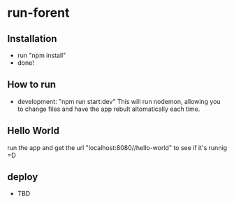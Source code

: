 # run-forent

## Installation
* run "npm install"
* done!

## How to run
* development: "npm run start:dev"
This will run nodemon, allowing you to change files and have the app rebult altomatically each time.

## Hello World
run the app and get the url "localhost:8080//hello-world" to see if it's runnig =D

## deploy
* TBD